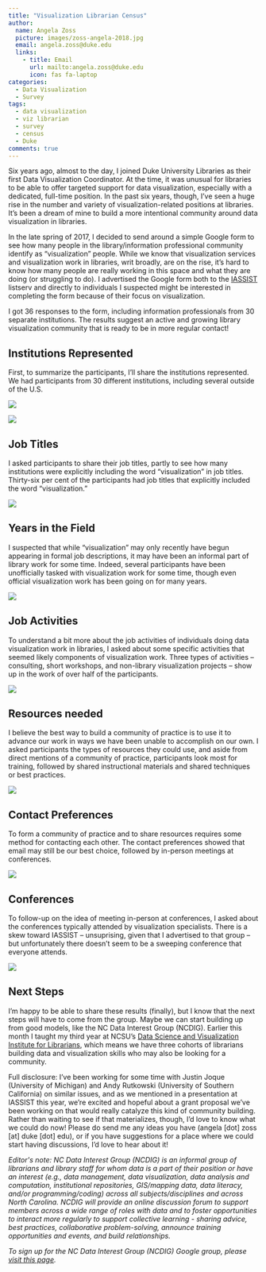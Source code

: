 ```yaml
---
title: "Visualization Librarian Census"
author:
  name: Angela Zoss
  picture: images/zoss-angela-2018.jpg
  email: angela.zoss@duke.edu
  links:
    - title: Email
      url: mailto:angela.zoss@duke.edu
      icon: fas fa-laptop
categories:
  - Data Visualization
  - Survey
tags:
  - data visualization
  - viz librarian
  - survey
  - census
  - Duke
comments: true
---
```


Six years ago, almost to the day, I joined Duke University Libraries as
their first Data Visualization Coordinator. At the time, it was unusual
for libraries to be able to offer targeted support for data
visualization, especially with a dedicated, full-time position. In the
past six years, though, I’ve seen a huge rise in the number and variety
of visualization-related positions at libraries. It’s been a dream of
mine to build a more intentional community around data visualization in
libraries.

In the late spring of 2017, I decided to send around a simple Google
form to see how many people in the library/information professional
community identify as “visualization” people. While we know that
visualization services and visualization work in libraries, writ
broadly, are on the rise, it’s hard to know how many people are really
working in this space and what they are doing (or struggling to do). I
advertised the Google form both to the [IASSIST](http://www.iassistdata.org/) listserv and directly to
individuals I suspected might be interested in completing the form
because of their focus on visualization.

I got 36 responses to the form, including information professionals from
30 separate institutions. The results suggest an active and growing
library visualization community that is ready to be in more regular
contact\!

## Institutions Represented

First, to summarize the participants, I’ll share the institutions
represented. We had participants from 30 different institutions,
including several outside of the U.S.


![](../../images/VisLibCensus_files/figure-gfm/unnamed-chunk-8-1.png)<!-- -->

![](.././images/VisLibCensus_files/figure-gfm/unnamed-chunk-10-1.png)<!-- -->

## Job Titles

I asked participants to share their job titles, partly to see how many
institutions were explicitly including the word “visualization” in job
titles. Thirty-six per cent of the participants had job titles that
explicitly included the word “visualization.”

![](../images/VisLibCensus_files/figure-gfm/unnamed-chunk-12-1.png)<!-- -->

## Years in the Field

I suspected that while “visualization” may only recently have begun
appearing in formal job descriptions, it may have been an informal part
of library work for some time. Indeed, several participants have been
unofficially tasked with visualization work for some time, though even
official visualization work has been going on for many years.

![](../images/VisLibCensus_files/figure-gfm/unnamed-chunk-14-1.png)<!-- -->

## Job Activities

To understand a bit more about the job activities of individuals doing
data visualization work in libraries, I asked about some specific
activities that seemed likely components of visualization work. Three
types of activities – consulting, short workshops, and non-library
visualization projects – show up in the work of over half of the
participants.

![](./../images/VisLibCensus_files/figure-gfm/unnamed-chunk-15-1.png)<!-- -->

## Resources needed

I believe the best way to build a community of practice is to use it to
advance our work in ways we have been unable to accomplish on our own. I
asked participants the types of resources they could use, and aside from
direct mentions of a community of practice, participants look most for
training, followed by shared instructional materials and shared
techniques or best practices.

![](../images/VisLibCensus_files/figure-gfm/unnamed-chunk-19-1.png)<!-- -->

## Contact Preferences

To form a community of practice and to share resources requires some
method for contacting each other. The contact preferences showed that
email may still be our best choice, followed by in-person meetings at
conferences.

![](../images/VisLibCensus_files/figure-gfm/unnamed-chunk-20-1.png)<!-- -->

## Conferences

To follow-up on the idea of meeting in-person at conferences, I asked
about the conferences typically attended by visualization specialists.
There is a skew toward IASSIST – unsuprising, given that I advertised to
that group – but unfortunately there doesn’t seem to be a sweeping
conference that everyone attends.

![](../images/VisLibCensus_files/figure-gfm/unnamed-chunk-23-1.png)<!-- -->

## Next Steps

I’m happy to be able to share these results (finally), but I know that
the next steps will have to come from the group. Maybe we can start
building up from good models, like the NC Data Interest Group (NCDIG).
Earlier this month I taught my third year at NCSU’s [Data Science and
Visualization Institute for Librarians](https://www.lib.ncsu.edu/data-science-and-visualization-institute), which means we have three
cohorts of librarians building data and visualization skills who may
also be looking for a community.

Full disclosure: I’ve been working for some time with Justin Joque
(University of Michigan) and Andy Rutkowski (University of Southern
California) on similar issues, and as we mentioned in a presentation at
IASSIST this year, we’re excited and hopeful about a grant proposal
we’ve been working on that would really catalyze this kind of
community building. Rather than waiting to see if that materializes,
though, I’d love to know what we could do now\! Please do send me any
ideas you have (angela \[dot\] zoss \[at\] duke \[dot\] edu), or if you
have suggestions for a place where we could start having discussions,
I’d love to hear about it\!

*Editor's note:
NC Data Interest Group (NCDIG) is an informal group of librarians and library staff for whom data is a part of their position or have an interest (e.g., data management, data visualization, data analysis and computation, institutional repositories, GIS/mapping data, data literacy, and/or programming/coding) across all subjects/disciplines and across North Carolina.  NCDIG will provide an online discussion forum to support members across a wide range of roles with data and to foster opportunities to interact more regularly to support collective learning - sharing advice, best practices, collaborative problem-solving, announce training opportunities and events, and build relationships.*

*To sign up for the NC Data Interest Group (NCDIG) Google group, please [visit this page](https://groups.google.com/forum/#!forum/ncdig).*

